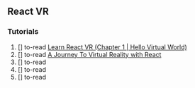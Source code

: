 ## React VR

### Tutorials

  1. [] to-read [Learn React VR (Chapter 1 | Hello Virtual World)](https://medium.com/coding-artist/learn-react-vr-chapter-1-hello-virtual-world-202241c0cb63)
  1. [] to-read [A Journey To Virtual Reality with React](https://medium.com/@clayallsopp/a-journey-to-virtual-reality-with-react-6e3b86140a63)
  1. [] to-read []()
  1. [] to-read []()
  1. [] to-read []()
